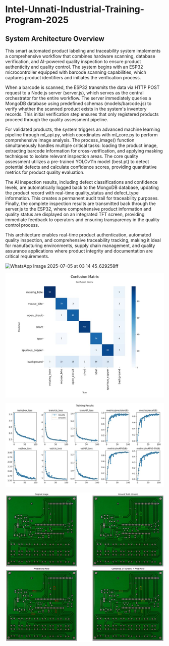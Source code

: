 # Intel-Unnati-Industrial-Training-Program-2025


## System Architecture Overview

This smart automated product labeling and traceability system implements a comprehensive workflow that combines hardware scanning, database verification, and AI-powered quality inspection to ensure product authenticity and quality control. The system begins with an ESP32 microcontroller equipped with barcode scanning capabilities, which captures product identifiers and initiates the verification process.

When a barcode is scanned, the ESP32 transmits the data via HTTP POST request to a Node.js server (server.js), which serves as the central orchestrator for the entire workflow. The server immediately queries a MongoDB database using predefined schemas (models/barcode.js) to verify whether the scanned product exists in the system's inventory records. This initial verification step ensures that only registered products proceed through the quality assessment pipeline.

For validated products, the system triggers an advanced machine learning pipeline through ml_api.py, which coordinates with ml_core.py to perform comprehensive image analysis. The process_image() function simultaneously handles multiple critical tasks: loading the product image, extracting barcode information for cross-verification, and applying masking techniques to isolate relevant inspection areas. The core quality assessment utilizes a pre-trained YOLOv11n model (best.pt) to detect potential defects and calculate confidence scores, providing quantitative metrics for product quality evaluation.

The AI inspection results, including defect classifications and confidence levels, are automatically logged back to the MongoDB database, updating the product record with real-time quality_status and defect_type information. This creates a permanent audit trail for traceability purposes. Finally, the complete inspection results are transmitted back through the server.js to the ESP32, where comprehensive product information and quality status are displayed on an integrated TFT screen, providing immediate feedback to operators and ensuring transparency in the quality control process.

This architecture enables real-time product authentication, automated quality inspection, and comprehensive traceability tracking, making it ideal for manufacturing environments, supply chain management, and quality assurance applications where product integrity and documentation are critical requirements.


![WhatsApp Image 2025-07-05 at 03 14 45_629258ff](https://github.com/user-attachments/assets/18fb775a-fd9b-4954-9f8c-a846f95eee53)

![CONFUSION MATRIX.jpeg](https://github.com/MNADITYA05/Intel-Unnati-Industrial-Training-Program-2025/blob/main/ASSETS/CONFUSION%20MATRIX.jpeg)

![TRAINING RESULTS.jpeg](https://github.com/MNADITYA05/Intel-Unnati-Industrial-Training-Program-2025/blob/main/ASSETS/TRAINING%20RESULTS.jpeg)

![TEST OUTPUT.jpeg](https://github.com/MNADITYA05/Intel-Unnati-Industrial-Training-Program-2025/blob/main/ASSETS/TEST%20OUTPUT.jpeg)



